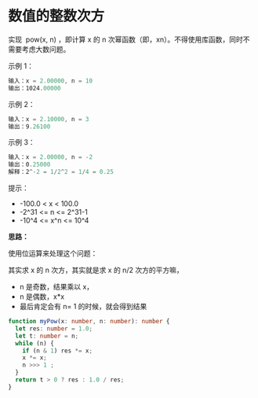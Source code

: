 # 数值的整数次方

实现  pow(x, n) ，即计算 x 的 n 次幂函数（即，xn）。不得使用库函数，同时不需要考虑大数问题。

示例 1：

```js
输入：x = 2.00000, n = 10
输出：1024.00000
```

示例 2：

```js
输入：x = 2.10000, n = 3
输出：9.26100
```

示例 3：

```js
输入：x = 2.00000, n = -2
输出：0.25000
解释：2^-2 = 1/2^2 = 1/4 = 0.25
```

提示：

- -100.0 < x < 100.0
- -2^31 <= n <= 2^31-1
- -10^4 <= x^n <= 10^4

**思路：**

使用位运算来处理这个问题：

其实求 x 的 n 次方，其实就是求 x 的 n/2 次方的平方嘛，

- n 是奇数，结果乘以 x，
- n 是偶数，x\*x
- 最后肯定会有 n= 1 的时候，就会得到结果

```ts
function myPow(x: number, n: number): number {
  let res: number = 1.0;
  let t: number = n;
  while (n) {
    if (n & 1) res *= x;
    x *= x;
    n >>> 1 ;
  }
  return t > 0 ? res : 1.0 / res;
}
```
